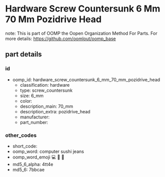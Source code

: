 # Hardware Screw Countersunk 6 Mm 70 Mm Pozidrive Head  

note: This is part of OOMP the Oopen Organization Method For Parts. For more details: https://github.com/oomlout/oomp_base

##  part details





### id
* oomp_id: hardware_screw_countersunk_6_mm_70_mm_pozidrive_head
  * classification: hardware
  * type: screw_countersunk
  * size: 6_mm
  * color: 
  * description_main: 70_mm
  * description_extra: pozidrive_head
  * manufacturer: 
  * part_number: 

### other_codes
* short_code: 
* oomp_word: computer sushi jeans
* oomp_word_emoji :computer: :sushi: :jeans:
* md5_6_alpha: 4tt4e
* md5_6: 7bbcae